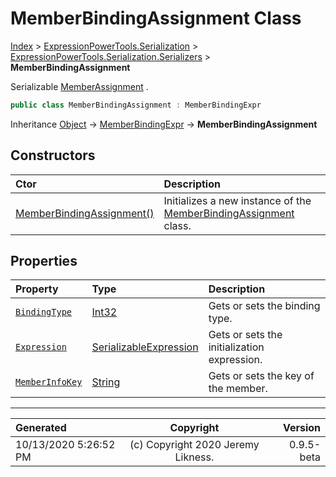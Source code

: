 ﻿# MemberBindingAssignment Class

[Index](../index.md) > [ExpressionPowerTools.Serialization](ExpressionPowerTools.Serialization.a.md) > [ExpressionPowerTools.Serialization.Serializers](ExpressionPowerTools.Serialization.Serializers.n.md) > **MemberBindingAssignment**

Serializable [MemberAssignment](https://docs.microsoft.com/dotnet/api/system.linq.expressions.memberassignment) .

```csharp
public class MemberBindingAssignment : MemberBindingExpr
```

Inheritance [Object](https://docs.microsoft.com/dotnet/api/system.object) → [MemberBindingExpr](ExpressionPowerTools.Serialization.Serializers.MemberBindingExpr.cs.md) → **MemberBindingAssignment**

## Constructors

| Ctor | Description |
| :-- | :-- |
| [MemberBindingAssignment()](ExpressionPowerTools.Serialization.Serializers.MemberBindingAssignment.ctor.md#memberbindingassignment) | Initializes a new instance of the [MemberBindingAssignment](ExpressionPowerTools.Serialization.Serializers.MemberBindingAssignment.cs.md) class. |
## Properties

| Property | Type | Description |
| :-- | :-- | :-- |
| [`BindingType`](ExpressionPowerTools.Serialization.Serializers.MemberBindingAssignment.BindingType.prop.md) | [Int32](https://docs.microsoft.com/dotnet/api/system.int32) | Gets or sets the binding type. |
| [`Expression`](ExpressionPowerTools.Serialization.Serializers.MemberBindingAssignment.Expression.prop.md) | [SerializableExpression](ExpressionPowerTools.Serialization.Serializers.SerializableExpression.cs.md) | Gets or sets the initialization expression. |
| [`MemberInfoKey`](ExpressionPowerTools.Serialization.Serializers.MemberBindingAssignment.MemberInfoKey.prop.md) | [String](https://docs.microsoft.com/dotnet/api/system.string) | Gets or sets the key of the member. |


---

| Generated | Copyright | Version |
| :-- | :-: | --: |
| 10/13/2020 5:26:52 PM | (c) Copyright 2020 Jeremy Likness. | 0.9.5-beta |

